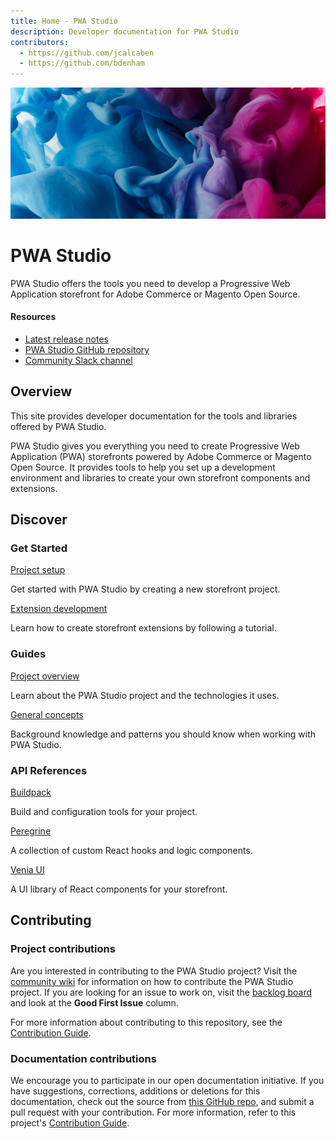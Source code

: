 ```yaml
---
title: Home - PWA Studio
description: Developer documentation for PWA Studio
contributors:
  - https://github.com/jcalcaben
  - https://github.com/bdenham
---
```


<Hero slots="image, heading, text" background="rgb(64, 34, 138)"/>

![Hero image](../../static/home-bg.jpg)

# PWA Studio

PWA Studio offers the tools you need to develop a Progressive Web Application storefront for Adobe Commerce or Magento Open Source.

<Resources slots="heading, links"/>

#### Resources

- [Latest release notes](https://github.com/magento/pwa-studio/releases/latest)
- [PWA Studio GitHub repository](https://github.com/magento/pwa-studio)
- [Community Slack channel](https://magentocommeng.slack.com/archives/C71HNKYS2)

## Overview

This site provides developer documentation for the tools and libraries offered by PWA Studio.

PWA Studio gives you everything you need to create Progressive Web Application (PWA) storefronts powered by Adobe Commerce or Magento Open Source.
It provides tools to help you set up a development environment and libraries to create your own storefront components and extensions.

## Discover

<DiscoverBlock slots="heading, link, text"/>

### Get Started

[Project setup](tutorials/)

Get started with PWA Studio by creating a new storefront project.

<DiscoverBlock slots="link, text"/>

[Extension development](tutorials/extensions/)

Learn how to create storefront extensions by following a tutorial.

<DiscoverBlock slots="heading, link, text"/>

### Guides

[Project overview](guides/)

Learn about the PWA Studio project and the technologies it uses.

<DiscoverBlock slots="link, text"/>

[General concepts](guides/general-concepts/)

Background knowledge and patterns you should know when working with PWA Studio.

<DiscoverBlock slots="heading, link, text"/>

### API References

[Buildpack](api/buildpack/)

Build and configuration tools for your project.

<DiscoverBlock slots="link, text"/>

[Peregrine](api/peregrine/)

A collection of custom React hooks and logic components.

<DiscoverBlock slots="link, text"/>

[Venia UI](api/venia/)

A UI library of React components for your storefront.

## Contributing

### Project contributions

Are you interested in contributing to the PWA Studio project?
Visit the [community wiki][] for information on how to contribute the PWA Studio project.
If you are looking for an issue to work on, visit the [backlog board][] and look at the **Good First Issue** column.

For more information about contributing to this repository, see the [Contribution Guide](https://github.com/magento/pwa-studio/blob/develop/.github/CONTRIBUTING.md).

### Documentation contributions

We encourage you to participate in our open documentation initiative.
If you have suggestions, corrections, additions or deletions for this documentation, check out the source from [this GitHub repo][], and submit a pull request with your contribution.
For more information, refer to this project's [Contribution Guide](https://github.com/AdobeDocs/commerce-pwa-studio/blob/main/.github/CONTRIBUTING.md).

[community wiki]: https://github.com/magento/pwa-studio/wiki
[backlog board]: https://github.com/magento/pwa-studio/projects/1
[this github repo]: https://github.com/AdobeDocs/commerce-pwa-studio
